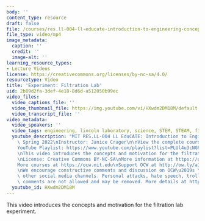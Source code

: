 ```yaml
---
body: ''
content_type: resource
draft: false
file: /courses/res.ll-004-ll-educate-introduction-to-engineering-concepts-spring-2022/mitres_ll-004s22_2_filtration_360p_16_9.mp4
file_type: video/mp4
image_metadata:
  caption: ''
  credit: ''
  image-alt: ''
learning_resource_types:
- Lecture Videos
license: https://creativecommons.org/licenses/by-nc-sa/4.0/
resourcetype: Video
title: 'Experiment: Filtration Lab'
uid: 2b89d2fa-3def-4e18-8d6d-a512050b99ec
video_files:
  video_captions_file: ''
  video_thumbnail_file: https://img.youtube.com/vi/HXwdm2DM18M/default.jpg
  video_transcript_file: ''
video_metadata:
  video_speakers: ''
  video_tags: engineering, lincoln laboratory, science, STEM, STEAM, filtration
  youtube_description: "MIT RES.LL-004 LL EduCATE: Introduction to Engineering Concepts,\
    \ Spring 2022\nInstructor: Janice Crager\n\nView the complete course: https://ocw.mit.edu/courses/res.ll-004-ll-educate-introduction-to-engineering-concepts-spring-2022\n\
    YouTube Playlist: https://www.youtube.com/playlist?list=PLUl4u3cNGP63HVH1wnIgj4UCKXBwx3UWR\n\
    \nThis video introduces the concepts and motivation for the filtration lab experiment.\n\
    \nLicense: Creative Commons BY-NC-SA\nMore information at https://ocw.mit.edu/terms\n\
    More courses at https://ocw.mit.edu\nSupport OCW at http://ow.ly/a1If50zVRlQ\n\
    \nWe encourage constructive comments and discussion on OCW\u2019s YouTube and\
    \ other social media channels. Personal attacks, hate speech, trolling, and inappropriate\
    \ comments are not allowed and may be removed. More details at https://ocw.mit.edu/comments."
  youtube_id: HXwdm2DM18M
---
```

This video introduces the concepts and motivation for the filtration lab experiment.